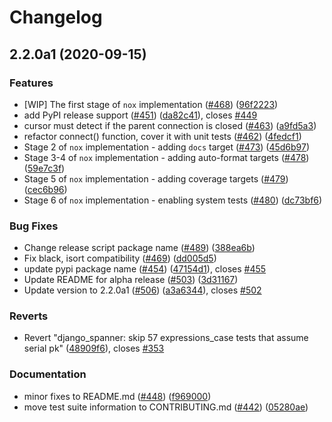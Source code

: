 # Changelog

## 2.2.0a1 (2020-09-15)


### Features

* [WIP] The first stage of `nox` implementation ([#468](https://www.github.com/googleapis/python-spanner-django/issues/468)) ([96f2223](https://www.github.com/googleapis/python-spanner-django/commit/96f2223e3389a0922e0f1db44df72c698cfa5263))
* add PyPI release support ([#451](https://www.github.com/googleapis/python-spanner-django/issues/451)) ([da82c41](https://www.github.com/googleapis/python-spanner-django/commit/da82c417815e607611743c828f3525e71f9a46f4)), closes [#449](https://www.github.com/googleapis/python-spanner-django/issues/449)
* cursor must detect if the parent connection is closed ([#463](https://www.github.com/googleapis/python-spanner-django/issues/463)) ([a9fd5a3](https://www.github.com/googleapis/python-spanner-django/commit/a9fd5a382463be47e34ec079a606fd9952048469))
* refactor connect() function, cover it with unit tests ([#462](https://www.github.com/googleapis/python-spanner-django/issues/462)) ([4fedcf1](https://www.github.com/googleapis/python-spanner-django/commit/4fedcf18a235c226d062ce7e61070477bfd3a107))
* Stage 2 of `nox` implementation - adding `docs` target ([#473](https://www.github.com/googleapis/python-spanner-django/issues/473)) ([45d6b97](https://www.github.com/googleapis/python-spanner-django/commit/45d6b970867627694684b628fb20900388f78663))
* Stage 3-4 of `nox` implementation - adding auto-format targets ([#478](https://www.github.com/googleapis/python-spanner-django/issues/478)) ([59e7c3f](https://www.github.com/googleapis/python-spanner-django/commit/59e7c3f2cb5ca8381a8674eb3f2aef59c37e9fa6))
* Stage 5 of `nox` implementation - adding coverage targets ([#479](https://www.github.com/googleapis/python-spanner-django/issues/479)) ([cec6b96](https://www.github.com/googleapis/python-spanner-django/commit/cec6b96d8b8ae662028d7f0901cacceeb2eb1c97))
* Stage 6 of `nox` implementation - enabling system tests ([#480](https://www.github.com/googleapis/python-spanner-django/issues/480)) ([dc73bf6](https://www.github.com/googleapis/python-spanner-django/commit/dc73bf65f9dbe0f9a62059ea23c6423dfcfd1901))


### Bug Fixes

* Change release script package name ([#489](https://www.github.com/googleapis/python-spanner-django/issues/489)) ([388ea6b](https://www.github.com/googleapis/python-spanner-django/commit/388ea6bc187bd5510e2aeab0fd5d6a6e46efb777))
* Fix black, isort compatibility  ([#469](https://www.github.com/googleapis/python-spanner-django/issues/469)) ([dd005d5](https://www.github.com/googleapis/python-spanner-django/commit/dd005d5a8f39634750a8c81b603782f1254dcccf))
* update pypi package name ([#454](https://www.github.com/googleapis/python-spanner-django/issues/454)) ([47154d1](https://www.github.com/googleapis/python-spanner-django/commit/47154d1f6c7bf0b1d7150c24ba18e2f1dffd9cc1)), closes [#455](https://www.github.com/googleapis/python-spanner-django/issues/455)
* Update README for alpha release ([#503](https://www.github.com/googleapis/python-spanner-django/issues/503)) ([3d31167](https://www.github.com/googleapis/python-spanner-django/commit/3d3116752acdc89ec90d56a9fa3b9d26d11ebf67))
* Update version to 2.2.0a1 ([#506](https://www.github.com/googleapis/python-spanner-django/issues/506)) ([a3a6344](https://www.github.com/googleapis/python-spanner-django/commit/a3a6344656d63e34d6110536aa6830b0db13343a)), closes [#502](https://www.github.com/googleapis/python-spanner-django/issues/502)


### Reverts

* Revert "django_spanner: skip 57 expressions_case tests that assume serial pk" ([48909f6](https://www.github.com/googleapis/python-spanner-django/commit/48909f6aa2dc33aca6843de2d1ce18ab943294fe)), closes [#353](https://www.github.com/googleapis/python-spanner-django/issues/353)


### Documentation

* minor fixes to README.md ([#448](https://www.github.com/googleapis/python-spanner-django/issues/448)) ([f969000](https://www.github.com/googleapis/python-spanner-django/commit/f9690007603c94f4c99b244a92c639adfd360a8f))
* move test suite information to CONTRIBUTING.md ([#442](https://www.github.com/googleapis/python-spanner-django/issues/442)) ([05280ae](https://www.github.com/googleapis/python-spanner-django/commit/05280aecdcbe933e113616b5705f4e76303d9637))
